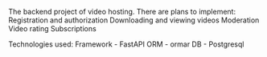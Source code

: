 The backend project of video hosting.
There are plans to implement:
Registration and authorization
Downloading and viewing videos
Moderation
Video rating
Subscriptions

Technologies used:
Framework - FastAPI
ORM - ormar
DB - Postgresql
